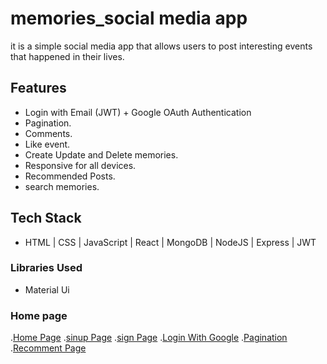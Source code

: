 # memories_social media app

 it is a simple social media app that allows users to post interesting events that happened in their lives.

 ## Features

- Login with Email (JWT) + Google OAuth Authentication
- Pagination.
- Comments.
- Like event.
- Create Update and Delete  memories.
- Responsive for all devices.
- Recommended Posts.
- search memories.

## Tech Stack

- HTML | CSS | JavaScript | React | MongoDB | NodeJS | Express | JWT

### Libraries Used

- Material Ui

### Home page
.[Home Page](./client/src/memoriesPage_imge/homePage.png)
.[sinup Page](./client/src/memoriesPage_imge/sinupPage.png)
.[sign Page](./client/src/memoriesPage_imge/signpage.png)
.[Login With Google](./client/src/memoriesPage_imge/loginWith_google.png)
.[Pagination](./client/src/memoriesPage_imge/pagination.png)
.[Recomment Page](./client/src/memoriesPage_imge/recomentedoage.png)